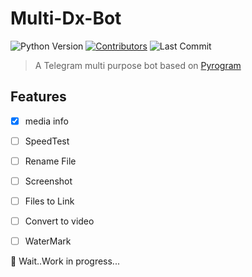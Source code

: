 # Multi-Dx-Bot

 ![Python Version](https://img.shields.io/badge/Python-v3.8-blue)
 [![Contributors](https://img.shields.io/github/contributors/sahadz/multi-dx-bot)](https://github.com/sahadz/multi-dx-bot/graphs/contributors)
 ![Last Commit](https://img.shields.io/github/last-commit/sahadz/multi-Dx-bot/main)

> A Telegram multi purpose bot based on [Pyrogram](https://github.com/pyrogram/pyrogram)

## Features

- [x] media info

- [ ] SpeedTest

- [ ] Rename File

- [ ] Screenshot

- [ ] Files to Link

- [ ] Convert to video

- [ ] WaterMark

🚧 Wait..Work in progress...
